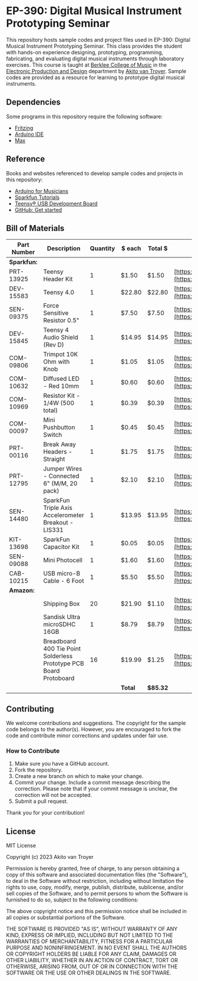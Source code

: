 # EP-390: Digital Musical Instrument Prototyping Seminar 

This repository hosts sample codes and project files used in EP-390: Digital Musical Instrument Prototyping Seminar. This class provides the student with hands-on experience designing, prototyping, programming, fabricating, and evaluating digital musical instruments through laboratory exercises. This course is taught at [Berklee College of Music](https://www.berklee.edu/) in the [Electronic Production and Design](https://college.berklee.edu/electronic-production-design) department by [Akito van Troyer](https://vantroyer.com/). Sample codes are provided as a resource for learning to prototype digital musical instruments. 

## Dependencies
Some programs in this repository require the following software:

- [Fritzing](https://fritzing.org/)
- [Arduino IDE](https://www.arduino.cc/en/software)
- [Max](https://cycling74.com/products/max)

## Reference
Books and websites referenced to develop sample codes and projects in this repository:

- [Arduino for Musicians](https://global.oup.com/academic/product/arduino-for-musicians-9780199309320?cc=us&lang=en&)
- [Sparkfun Tutorials](https://learn.sparkfun.com/)
- [Teensy® USB Development Board](https://www.pjrc.com/teensy/)
- [GitHub: Get started](https://docs.github.com/en/get-started)

## Bill of Materials

| Part Number | Description | Quantity | $ each | Total $ | URL |
|--------------------------|-------------|----------|--------|---------|------|
| **Sparkfun:**                |             |          |        |         |      |     |
| PRT-13925                | Teensy Header Kit | 1 | $1.50 | $1.50   | [https://www.sparkfun.com/products/13925](https://www.sparkfun.com/products/13925) |
| DEV-15583                | Teensy 4.0 | 1 | $22.80 | $22.80  | [https://www.sparkfun.com/products/15583](https://www.sparkfun.com/products/15583) |
| SEN-09375                | Force Sensitive Resistor 0.5" | 1 | $7.50 | $7.50   | [https://www.sparkfun.com/products/9375](https://www.sparkfun.com/products/9375) |
| DEV-15845                | Teensy 4 Audio Shield (Rev D) | 1 | $14.95 | $14.95  | [https://www.sparkfun.com/products/15845](https://www.sparkfun.com/products/15845) |
| COM-09806                | Trimpot 10K Ohm with Knob | 1 | $1.05 | $1.05   | [https://www.sparkfun.com/products/9806](https://www.sparkfun.com/products/9806) |
| COM-10632                | Diffused LED - Red 10mm | 1 | $0.60 | $0.60   | [https://www.sparkfun.com/products/10632](https://www.sparkfun.com/products/10632) |
| COM-10969                | Resistor Kit - 1/4W (500 total) | 1 | $0.39 | $0.39   | [https://www.sparkfun.com/products/10969](https://www.sparkfun.com/products/10969) |
| COM-00097                | Mini Pushbutton Switch | 1 | $0.45 | $0.45   | [https://www.sparkfun.com/products/97](https://www.sparkfun.com/products/97) |
| PRT-00116                | Break Away Headers - Straight | 1 | $1.75 | $1.75   | [https://www.sparkfun.com/products/116](https://www.sparkfun.com/products/116) |
| PRT-12795                | Jumper Wires - Connected 6" (M/M, 20 pack) | 1 | $2.10 | $2.10   | [https://www.sparkfun.com/products/12795](https://www.sparkfun.com/products/12795) |
| SEN-14480                | SparkFun Triple Axis Accelerometer Breakout - LIS331 | 1 | $13.95 | $13.95  | [https://www.sparkfun.com/products/10345](https://www.sparkfun.com/products/10345) |
| KIT-13698                | SparkFun Capacitor Kit | 1 | $0.05 | $0.05   | [https://www.sparkfun.com/products/13698](https://www.sparkfun.com/products/13698) |
| SEN-09088                | Mini Photocell | 1 | $1.60 | $1.60   | [https://www.sparkfun.com/products/9088](https://www.sparkfun.com/products/9088) |
| CAB-10215                | USB micro-B Cable - 6 Foot | 1 | $5.50 | $5.50  | [https://www.sparkfun.com/products/10215](https://www.sparkfun.com/products/10215) |
| **Amazon:**                 |             |          |        |         |      |     |
|                          | Shipping Box | 20 | $21.90 | $1.10   | [https://a.co/d/eYBg1rR](https://a.co/d/eYBg1rR) |
|                          | Sandisk Ultra microSDHC 16GB | 1 | $8.79 | $8.79   | [https://a.co/d/aaRhjPC](https://a.co/d/aaRhjPC) |
|                          | Breadboard 400 Tie Point Solderless Prototype PCB Board Protoboard | 16 | $19.99 | $1.25   | [https://a.co/d/7GdojV9](https://a.co/d/7GdojV9) |
|                          ||| **Total** |  **$85.32**

## Contributing
We welcome contributions and suggestions. The copyright for the sample code belongs to the author(s). However, you are encouraged to fork the code and contribute minor corrections and updates under fair use.

### How to Contribute

1. Make sure you have a GitHub account.
2. Fork the repository.
3. Create a new branch on which to make your change.
4. Commit your change. Include a commit message describing the correction. Please note that if your commit message is unclear, the correction will not be accepted.
5. Submit a pull request.

Thank you for your contribution!

## License
MIT License

Copyright (c) 2023 Akito van Troyer

Permission is hereby granted, free of charge, to any person obtaining a copy
of this software and associated documentation files (the "Software"), to deal
in the Software without restriction, including without limitation the rights
to use, copy, modify, merge, publish, distribute, sublicense, and/or sell
copies of the Software, and to permit persons to whom the Software is
furnished to do so, subject to the following conditions:

The above copyright notice and this permission notice shall be included in all
copies or substantial portions of the Software.

THE SOFTWARE IS PROVIDED "AS IS", WITHOUT WARRANTY OF ANY KIND, EXPRESS OR
IMPLIED, INCLUDING BUT NOT LIMITED TO THE WARRANTIES OF MERCHANTABILITY,
FITNESS FOR A PARTICULAR PURPOSE AND NONINFRINGEMENT. IN NO EVENT SHALL THE
AUTHORS OR COPYRIGHT HOLDERS BE LIABLE FOR ANY CLAIM, DAMAGES OR OTHER
LIABILITY, WHETHER IN AN ACTION OF CONTRACT, TORT OR OTHERWISE, ARISING FROM,
OUT OF OR IN CONNECTION WITH THE SOFTWARE OR THE USE OR OTHER DEALINGS IN THE
SOFTWARE.
